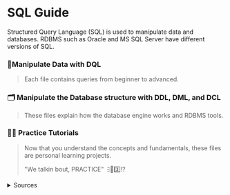 # **SQL Guide**

Structured Query Language (SQL) is used to manipulate data and databases. RDBMS such as Oracle and MS SQL Server have different versions of SQL. 

### 📶Manipulate Data with DQL
> Each file contains queries from beginner to advanced.

### 🗂️ Manipulate the Database structure with DDL, DML, and DCL
> These files explain how the database engine works and RDBMS tools.

### ✍🏼 Practice Tutorials
> Now that you understand the concepts and fundamentals, these files are personal learning projects.
>
> "We talkin bout, PRACTICE"🗦🐐3️⃣⁉️


<details>
  <summary>Sources</summary>

### 😤📺 Youtube University! Check out these channels! 

<!--
Learn Beginner SQL w/ Joey Blue: https://www.youtube.com/@joeyblue1/playlists <br />
Intermediate & Advanced SQL - https://www.youtube.com/channel/UC7cs8q-gJRlGwj4A8OmCmXg/playlists <br />
SQL Engine and Interview Q&A - https://www.youtube.com/c/Csharp-video-tutorialsBlogspot/playlists <br />
Learn how the SQL Server Engine works w/ Brent Ozar - https://www.youtube.com/watch?v=fERXOywBhlA <br />
Joe Celko

<details>
  <summary>Creating Tables</summary>
</details>
-->
https://learnsql.com/blog/standard-sql-functions-cheat-sheet/standard-sql-functions-cheat-sheet-a4.pdf
https://www.youtube.com/watch?v=9Pzj7Aj25lw&list=PLD20298E653A970F8

</details>
